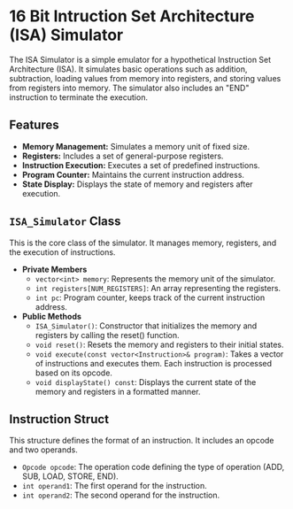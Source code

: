 # 16 Bit Intruction Set Architecture (ISA) Simulator
The ISA Simulator is a simple emulator for a hypothetical Instruction Set Architecture (ISA). It simulates basic operations such as addition, subtraction, loading values from memory into registers, and storing values from registers into memory. The simulator also includes an "END" instruction to terminate the execution.

## Features
- **Memory Management:** Simulates a memory unit of fixed size.
- **Registers:** Includes a set of general-purpose registers.
- **Instruction Execution:** Executes a set of predefined instructions.
- **Program Counter:** Maintains the current instruction address.
- **State Display:** Displays the state of memory and registers after execution.

## `ISA_Simulator` Class
This is the core class of the simulator. It manages memory, registers, and the execution of instructions.
- **Private Members**
  - `vector<int> memory`: Represents the memory unit of the simulator.
  - `int registers[NUM_REGISTERS]`: An array representing the registers.
  - `int pc`: Program counter, keeps track of the current instruction address.
- **Public Methods**
  - `ISA_Simulator()`: Constructor that initializes the memory and registers by calling the reset() function.
  - `void reset()`: Resets the memory and registers to their initial states.
  - `void execute(const vector<Instruction>& program)`: Takes a vector of instructions and executes them. Each instruction is processed based on its opcode.
  - `void displayState() const`: Displays the current state of the memory and registers in a formatted manner.

## Instruction Struct
This structure defines the format of an instruction. It includes an opcode and two operands.
- `Opcode opcode`: The operation code defining the type of operation (ADD, SUB, LOAD, STORE, END).
- `int operand1`: The first operand for the instruction.
- `int operand2`: The second operand for the instruction.
